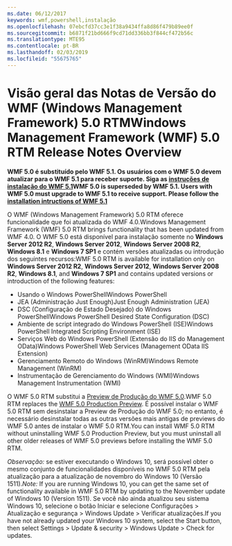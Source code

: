 ```yaml
---
ms.date: 06/12/2017
keywords: wmf,powershell,instalação
ms.openlocfilehash: 07ebcfd37cc3e1f38a9434ffa8d86f479b89ee0f
ms.sourcegitcommit: b6871f21bd666f9cd71dd336bb3f844cf472b56c
ms.translationtype: MTE95
ms.contentlocale: pt-BR
ms.lasthandoff: 02/03/2019
ms.locfileid: "55675765"
---
```

# <a name="windows-management-framework-wmf-50-rtm-release-notes-overview"></a><span data-ttu-id="d59df-102">Visão geral das Notas de Versão do WMF (Windows Management Framework) 5.0 RTM</span><span class="sxs-lookup"><span data-stu-id="d59df-102">Windows Management Framework (WMF) 5.0 RTM Release Notes Overview</span></span>

<span data-ttu-id="d59df-103">**WMF 5.0 é substituído pelo WMF 5.1. Os usuários com o WMF 5.0 devem atualizar para o WMF 5.1 para receber suporte. Siga as [instruções de instalação do WMF 5.1](../5.1/install-configure.md)**</span><span class="sxs-lookup"><span data-stu-id="d59df-103">**WMF 5.0 is superseded by WMF 5.1. Users with WMF 5.0 must upgrade to WMF 5.1 to receive support. Please follow the [installation intructions of WMF 5.1](../5.1/install-configure.md)**</span></span>

<span data-ttu-id="d59df-104">O WMF (Windows Management Framework) 5.0 RTM oferece funcionalidade que foi atualizada do WMF 4.0.</span><span class="sxs-lookup"><span data-stu-id="d59df-104">Windows Management Framework (WMF) 5.0 RTM brings functionality that has been updated from WMF 4.0.</span></span> <span data-ttu-id="d59df-105">O WMF 5.0 está disponível para instalação somente no **Windows Server 2012 R2**, **Windows Server 2012**, **Windows Server 2008 R2**, **Windows 8.1** e **Windows 7 SP1** e contém versões atualizadas ou introdução dos seguintes recursos:</span><span class="sxs-lookup"><span data-stu-id="d59df-105">WMF 5.0 RTM is available for installation only on **Windows Server 2012 R2**, **Windows Server 2012**, **Windows Server 2008 R2**, **Windows 8.1**, and **Windows 7 SP1** and contains updated versions or introduction of the following features:</span></span>

- <span data-ttu-id="d59df-106">Usando o Windows PowerShell</span><span class="sxs-lookup"><span data-stu-id="d59df-106">Windows PowerShell</span></span>
- <span data-ttu-id="d59df-107">JEA (Administração Just Enough)</span><span class="sxs-lookup"><span data-stu-id="d59df-107">Just Enough Administration (JEA)</span></span>
- <span data-ttu-id="d59df-108">DSC (Configuração de Estado Desejado) do Windows PowerShell</span><span class="sxs-lookup"><span data-stu-id="d59df-108">Windows PowerShell Desired State Configuration (DSC)</span></span>
- <span data-ttu-id="d59df-109">Ambiente de script integrado do Windows PowerShell (ISE)</span><span class="sxs-lookup"><span data-stu-id="d59df-109">Windows PowerShell Integrated Scripting Environment (ISE)</span></span>
- <span data-ttu-id="d59df-110">Serviços Web do Windows PowerShell (Extensão do IIS do Management OData)</span><span class="sxs-lookup"><span data-stu-id="d59df-110">Windows PowerShell Web Services (Management OData IIS Extension)</span></span>
- <span data-ttu-id="d59df-111">Gerenciamento Remoto do Windows (WinRM)</span><span class="sxs-lookup"><span data-stu-id="d59df-111">Windows Remote Management (WinRM)</span></span>
- <span data-ttu-id="d59df-112">Instrumentação de Gerenciamento do Windows (WMI)</span><span class="sxs-lookup"><span data-stu-id="d59df-112">Windows Management Instrumentation (WMI)</span></span>

<span data-ttu-id="d59df-113">O WMF 5.0 RTM substitui a [Preview de Produção do WMF 5.0](http://blogs.msdn.com/b/powershell/archive/2015/08/31/windows-management-framework-5-0-production-preview-is-now-available.aspx).</span><span class="sxs-lookup"><span data-stu-id="d59df-113">WMF 5.0 RTM replaces the [WMF 5.0 Production Preview](http://blogs.msdn.com/b/powershell/archive/2015/08/31/windows-management-framework-5-0-production-preview-is-now-available.aspx).</span></span> <span data-ttu-id="d59df-114">É possível instalar o WMF 5.0 RTM sem desinstalar a Preview de Produção do WMF 5.0; no entanto, é necessário desinstalar todas as outras versões mais antigas de previews do WMF 5.0 antes de instalar o WMF 5.0 RTM.</span><span class="sxs-lookup"><span data-stu-id="d59df-114">You can install WMF 5.0 RTM without uninstalling WMF 5.0 Production Preview, but you must uninstall all other older releases of WMF 5.0 previews before installing the WMF 5.0 RTM.</span></span>

<span data-ttu-id="d59df-115">*Observação:* se estiver executando o Windows 10, será possível obter o mesmo conjunto de funcionalidades disponíveis no WMF 5.0 RTM pela atualização para a atualização de novembro do Windows 10 (Versão 1511).</span><span class="sxs-lookup"><span data-stu-id="d59df-115">*Note:* If you are running Windows 10, you can get the same set of functionality available in WMF 5.0 RTM by updating to the November update of Windows 10 (Version 1511).</span></span> <span data-ttu-id="d59df-116">Se você não ainda atualizou seu sistema Windows 10, selecione o botão Iniciar e selecione Configurações > Atualização e segurança > Windows Update > Verificar atualizações.</span><span class="sxs-lookup"><span data-stu-id="d59df-116">If you have not already updated your Windows 10 system, select the Start button, then select Settings > Update & security > Windows Update > Check for updates.</span></span>
